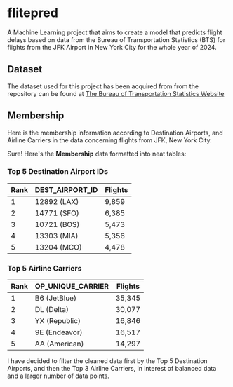 # flitepred

A Machine Learning project that aims to create a model that predicts flight delays based on data from the Bureau of Transportation Statistics (BTS) for flights from the JFK Airport in New York City for the whole year of 2024.

## Dataset

The dataset used for this project has been acquired from from the repository can be found at [The Bureau of Transportation Statistics Website](https://transtats.bts.gov/DL_SelectFields.aspx?gnoyr_VQ=FGJ&QO_fu146_anzr=b0-gvzr)

## Membership

Here is the membership information according to Destination Airports, and Airline Carriers in the data concerning flights from JFK, New York City.

Sure! Here's the **Membership** data formatted into neat tables:

### Top 5 Destination Airport IDs

| Rank | DEST_AIRPORT_ID       | Flights |
|------|-----------------------|---------|
| 1    | 12892 (LAX)           | 9,859   |
| 2    | 14771 (SFO)           | 6,385   |
| 3    | 10721 (BOS)           | 5,473   |
| 4    | 13303 (MIA)           | 5,356   |
| 5    | 13204 (MCO)           | 4,478   |

### Top 5 Airline Carriers

| Rank | OP_UNIQUE_CARRIER | Flights |
|------|--------------------|---------|
| 1    | B6 (JetBlue)       | 35,345  |
| 2    | DL (Delta)         | 30,077  |
| 3    | YX (Republic)      | 16,846  |
| 4    | 9E (Endeavor)      | 16,517  |
| 5    | AA (American)      | 14,297  |

I have decided to filter the cleaned data first by the Top 5 Destination Airports, and then the Top 3 Airline Carriers, in interest of balanced data and a larger number of data points.
